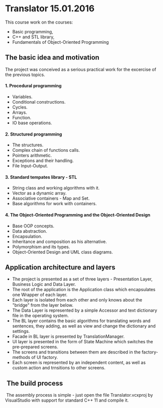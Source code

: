 # Translator 15.01.2016

This course work on the courses:
- Basic programming,
- C++ and STL library,
- Fundamentals of Object-Oriented Programming

## The basic idea and motivation

The project was conceived as a serious practical work for the excercise of the previous topics.

#### 1. Procedural programming
 * Variables. 
 * Conditional constructions. 
 * Cycles. 
 * Arrays. 
 * Function. 
 * IO base operations.
 
#### 2. Structured programming
 - The structures.
 - Complex chain of functions calls.
 - Pointers arithmetic.
 - Exceptions and their handling.
 - File Input-Output.
 
#### 3. Standard tempates library - STL
 - String class and working algorithms with it.
 - Vector as a dynamic array.
 - Associative containers - Map and Set.
 - Base algorithms for work with containers.
 
#### 4. The Object-Oriented Programming and the Object-Oriented Design
 - Base OOP concepts.
 - Data abstraction.
 - Encapsulation.
 - Inheritance and composition as his alternative.
 - Polymorphism and its types.
 - Object-Oriented Design and UML class diagrams.

## Application architecture and layers
- The project is presented as a set of three layers - Presentation Layer, Business Logic and Data Layer.
- The root of the application is the Application class which encapsulates one Wrapper of each layer.
- Each layer is isolated from each other and only knows about the "bridge" from the layer below.
- The Data Layer is represented by a simple Accessor and text dictionary file in the operating system.
- The BL layer contains the basic algorithms for translating words and sentences, they adding, as well as view and change the dictionary and settings.
- Facade in BL layer is presented by TranslationManager.
- UI layer is presented in the form of State Machine which switches the pre-prepared screens.
- The screens and transitions between them are described in the factory-methods of UI factory.
- Each screen is represented by an independent content, as well as custom action and trnsitions to other screens.

##  The build process
 The assembly process is simple - just open the file Translator.vcxproj by VisualStudio with support for standard C++ 11 and compile it.
